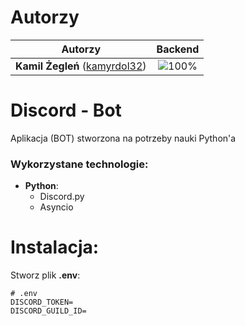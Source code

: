 # Autorzy

| Autorzy | Backend |
| :---: | :---: |
| **Kamil Żegleń** ([kamyrdol32](https://github.com/kamyrdol32))  | ![100%](https://progress-bar.dev/100)  |

# Discord - Bot

Aplikacja (BOT) stworzona na potrzeby nauki Python'a

### Wykorzystane technologie:
  - **Python**:
      - Discord.py
      - Asyncio

# Instalacja:

Stworz plik **.env**:
```
# .env
DISCORD_TOKEN=
DISCORD_GUILD_ID=
```

